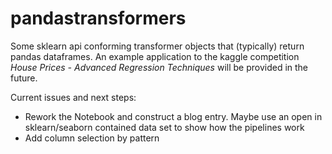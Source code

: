 # pandastransformers

Some sklearn api conforming transformer objects that (typically) return pandas dataframes.
An example application to the kaggle competition *House Prices - Advanced Regression Techniques* will be provided in the future.

Current issues and next steps:
* Rework the Notebook and construct a blog entry. Maybe use an open in sklearn/seaborn contained data set to show how the pipelines work
* Add column selection by pattern
